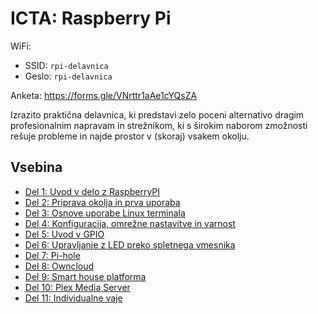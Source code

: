# ICTA: Raspberry Pi

WiFi:
- SSID: `rpi-delavnica`
- Geslo: `rpi-delavnica`

Anketa: https://forms.gle/VNrttr1aAe1cYQsZA

Izrazito praktična delavnica, ki predstavi zelo poceni alternativo dragim profesionalnim napravam in strežnikom, ki s širokim naborom zmožnosti rešuje probleme in najde prostor v (skoraj) vsakem okolju.

## Vsebina
- [Del 1: Uvod v delo z RaspberryPI](./01_del_uvod_v_rpi/README.md)
- [Del 2: Priprava okolja in prva uporaba](./02_del_priprava_okolja/README.md)
- [Del 3: Osnove uporabe Linux terminala](./03_del_osnove_linux/README.md)
- [Del 4: Konfiguracija, omrežne nastavitve in varnost](./04_del_konfiguracija_in_varnost/README.md)
- [Del 5: Uvod v GPIO](./05_del_uvod_v_gpio/README.md)
- [Del 6: Upravljanje z LED preko spletnega vmesnika](./06_del_upravljanje_z_led_spletno/README.md)
- [Del 7: Pi-hole](./07_del_pi_hole/README.md)
- [Del 8: Owncloud](./08_del_owncloud/README.md)
- [Del 9: Smart house platforma](./09_del_smart_house_platforma/README.md)
- [Del 10: Plex Media Server](./10_Plex_Media_Server/README.md)
- [Del 11: Individualne vaje](./11_del_individualne_vaje/README.md)

